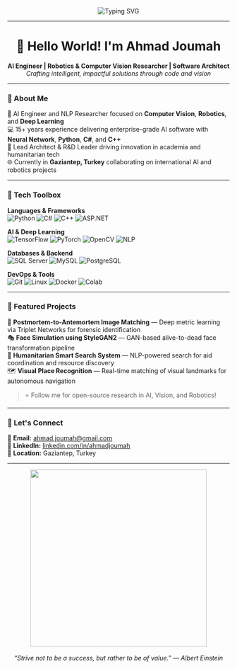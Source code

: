 <!-- Profile README for Ahmad Joumah -->

<div align="center">
  <img src="https://readme-typing-svg.herokuapp.com?font=Fira+Code&size=22&duration=4000&pause=500&color=F75C7E&center=true&vCenter=true&width=650&lines= 
 Artificial+Intelligence+Engineer+|+Computer+Vision+|+Robotics+Researcher;ASP.NET+Expert+|+Python+|+C%23+|+C%2B%2B;R%26D+Leader+|+Software+Architect+|+Team+Mentor" alt="Typing SVG" />
</div>


---

<h1 align="center">👋 Hello World! I'm Ahmad Joumah</h1>

<p align="center">
  <b>AI Engineer | Robotics & Computer Vision Researcher | Software Architect</b><br>
  <i>Crafting intelligent, impactful solutions through code and vision</i>
</p>

---

### 🧠 About Me

🚀 AI Engineer and NLP Researcher focused on **Computer Vision**, **Robotics**, and **Deep Learning**  
💻 15+ years experience delivering enterprise-grade AI software with **Neural Network**, **Python**, **C#**, and **C++**  
🔬 Lead Architect & R&D Leader driving innovation in academia and humanitarian tech  
🌐 Currently in **Gaziantep, Turkey** collaborating on international AI and robotics projects

---

### 🧰 Tech Toolbox

**Languages & Frameworks**  
![Python](https://img.shields.io/badge/Python-3670A0?style=for-the-badge&logo=python&logoColor=ffdd54)
![C#](https://img.shields.io/badge/C%23-239120?style=for-the-badge&logo=c-sharp&logoColor=white)
![C++](https://img.shields.io/badge/C++-00599C?style=for-the-badge&logo=cplusplus&logoColor=white)
![ASP.NET](https://img.shields.io/badge/ASP.NET-512BD4?style=for-the-badge&logo=dotnet&logoColor=white)

**AI & Deep Learning**  
![TensorFlow](https://img.shields.io/badge/TensorFlow-FF6F00?style=for-the-badge&logo=tensorflow&logoColor=white)
![PyTorch](https://img.shields.io/badge/PyTorch-EE4C2C?style=for-the-badge&logo=pytorch&logoColor=white)
![OpenCV](https://img.shields.io/badge/OpenCV-27338e?style=for-the-badge&logo=opencv&logoColor=white)
![NLP](https://img.shields.io/badge/NLP-BERT-yellowgreen?style=for-the-badge)

**Databases & Backend**  
![SQL Server](https://img.shields.io/badge/SQL%20Server-CC2927?style=for-the-badge&logo=microsoftsqlserver&logoColor=white)
![MySQL](https://img.shields.io/badge/MySQL-005C84?style=for-the-badge&logo=mysql&logoColor=white)
![PostgreSQL](https://img.shields.io/badge/PostgreSQL-336791?style=for-the-badge&logo=postgresql&logoColor=white)

**DevOps & Tools**  
![Git](https://img.shields.io/badge/Git-F05032?style=for-the-badge&logo=git&logoColor=white)
![Linux](https://img.shields.io/badge/Linux-FCC624?style=for-the-badge&logo=linux&logoColor=black)
![Docker](https://img.shields.io/badge/Docker-2496ED?style=for-the-badge&logo=docker&logoColor=white)
![Colab](https://img.shields.io/badge/Google%20Colab-F9AB00?style=for-the-badge&logo=googlecolab&logoColor=white)

---

### 📁 Featured Projects

🔬 **Postmortem-to-Antemortem Image Matching** — Deep metric learning via Triplet Networks for forensic identification  
🎭 **Face Simulation using StyleGAN2** — GAN-based alive-to-dead face transformation pipeline  
🔎 **Humanitarian Smart Search System** — NLP-powered search for aid coordination and resource discovery  
🗺️ **Visual Place Recognition** — Real-time matching of visual landmarks for autonomous navigation

> ⭐ Follow me for open-source research in AI, Vision, and Robotics!

---

### 🤝 Let's Connect

📧 **Email:** [ahmad.joumah@gmail.com](mailto:ahmad.joumah@gmail.com)  
🔗 **LinkedIn:** [linkedin.com/in/ahmadjoumah](https://linkedin.com/in/ahmadjoumah)  
📍 **Location:** Gaziantep, Turkey

---

<div align="center">
  <img src="https://media.giphy.com/media/qgQUggAC3Pfv687qPC/giphy.gif" width="400" />
  <br><br>
  <i>“Strive not to be a success, but rather to be of value.” — Albert Einstein</i>
</div>
